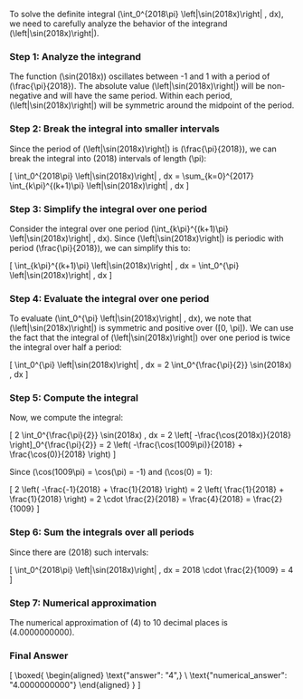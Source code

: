 To solve the definite integral \(\int_0^{2018\pi} \left|\sin(2018x)\right| \, dx\), we need to carefully analyze the behavior of the integrand \(\left|\sin(2018x)\right|\).

### Step 1: Analyze the integrand
The function \(\sin(2018x)\) oscillates between -1 and 1 with a period of \(\frac{\pi}{2018}\). The absolute value \(\left|\sin(2018x)\right|\) will be non-negative and will have the same period. Within each period, \(\left|\sin(2018x)\right|\) will be symmetric around the midpoint of the period.

### Step 2: Break the integral into smaller intervals
Since the period of \(\left|\sin(2018x)\right|\) is \(\frac{\pi}{2018}\), we can break the integral into \(2018\) intervals of length \(\pi\):

\[
\int_0^{2018\pi} \left|\sin(2018x)\right| \, dx = \sum_{k=0}^{2017} \int_{k\pi}^{(k+1)\pi} \left|\sin(2018x)\right| \, dx
\]

### Step 3: Simplify the integral over one period
Consider the integral over one period \(\int_{k\pi}^{(k+1)\pi} \left|\sin(2018x)\right| \, dx\). Since \(\left|\sin(2018x)\right|\) is periodic with period \(\frac{\pi}{2018}\), we can simplify this to:

\[
\int_{k\pi}^{(k+1)\pi} \left|\sin(2018x)\right| \, dx = \int_0^{\pi} \left|\sin(2018x)\right| \, dx
\]

### Step 4: Evaluate the integral over one period
To evaluate \(\int_0^{\pi} \left|\sin(2018x)\right| \, dx\), we note that \(\left|\sin(2018x)\right|\) is symmetric and positive over \([0, \pi]\). We can use the fact that the integral of \(\left|\sin(2018x)\right|\) over one period is twice the integral over half a period:

\[
\int_0^{\pi} \left|\sin(2018x)\right| \, dx = 2 \int_0^{\frac{\pi}{2}} \sin(2018x) \, dx
\]

### Step 5: Compute the integral
Now, we compute the integral:

\[
2 \int_0^{\frac{\pi}{2}} \sin(2018x) \, dx = 2 \left[ -\frac{\cos(2018x)}{2018} \right]_0^{\frac{\pi}{2}} = 2 \left( -\frac{\cos(1009\pi)}{2018} + \frac{\cos(0)}{2018} \right)
\]

Since \(\cos(1009\pi) = \cos(\pi) = -1\) and \(\cos(0) = 1\):

\[
2 \left( -\frac{-1}{2018} + \frac{1}{2018} \right) = 2 \left( \frac{1}{2018} + \frac{1}{2018} \right) = 2 \cdot \frac{2}{2018} = \frac{4}{2018} = \frac{2}{1009}
\]

### Step 6: Sum the integrals over all periods
Since there are \(2018\) such intervals:

\[
\int_0^{2018\pi} \left|\sin(2018x)\right| \, dx = 2018 \cdot \frac{2}{1009} = 4
\]

### Step 7: Numerical approximation
The numerical approximation of \(4\) to 10 decimal places is \(4.0000000000\).

### Final Answer
\[
\boxed{
\begin{aligned}
\text{"answer": "4",} \\
\text{"numerical_answer": "4.0000000000"}
\end{aligned}
}
\]